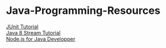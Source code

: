 # Java-Programming-Resources
[JUnit Tutorial](http://www.vogella.com/tutorials/JUnit/article.html) <br />
[Java 8 Stream Tutorial](http://winterbe.com/posts/2014/07/31/java8-stream-tutorial-examples/) <br />
[Node.js for Java Developper](https://dzone.com/articles/what-is-nodejs-for-java-developers) <br />
